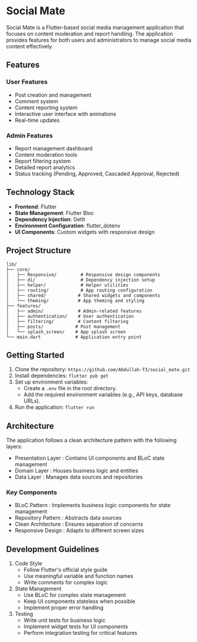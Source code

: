 # Social Mate

Social Mate is a Flutter-based social media management application that focuses on content moderation and report handling. The application provides features for both users and administrators to manage social media content effectively.

## Features

### User Features
- Post creation and management
- Comment system
- Content reporting system
- Interactive user interface with animations
- Real-time updates

### Admin Features
- Report management dashboard
- Content moderation tools
- Report filtering system
- Detailed report analytics
- Status tracking (Pending, Approved, Cascaded Approval, Rejected)

## Technology Stack

- **Frontend**: Flutter
- **State Management**: Flutter Bloc
- **Dependency Injection**: GetIt
- **Environment Configuration**: flutter_dotenv
- **UI Components**: Custom widgets with responsive design

## Project Structure

```plaintext
lib/
├── core/
│   ├── Responsive/         # Responsive design components
│   ├── di/                 # Dependency injection setup
│   ├── helper/             # Helper utilities
│   ├── routing/            # App routing configuration
│   ├── shared/            # Shared widgets and components
│   └── theming/           # App theming and styling
├── features/
│   ├── admin/             # Admin-related features
│   ├── authentication/    # User authentication
│   ├── filtering/         # Content filtering
│   ├── posts/            # Post management
│   └── splash_screen/    # App splash screen
└── main.dart             # Application entry point
```

## Getting Started

1. Clone the repository: `https://github.com/Abdullah-T3/social_mate.git`
2. Install dependencies: `flutter pub get`
3. Set up environment variables:
   - Create a `.env` file in the root directory.
   - Add the required environment variables (e.g., API keys, database URLs).
4. Run the application: `flutter run`

## Architecture
The application follows a clean architecture pattern with the following layers:

- Presentation Layer : Contains UI components and BLoC state management
- Domain Layer : Houses business logic and entities
- Data Layer : Manages data sources and repositories
### Key Components
- BLoC Pattern : Implements business logic components for state management
- Repository Pattern : Abstracts data sources
- Clean Architecture : Ensures separation of concerns
- Responsive Design : Adapts to different screen sizes

## Development Guidelines
1. Code Style
   - Follow Flutter's official style guide
   - Use meaningful variable and function names
   - Write comments for complex logic
2. State Management
   - Use BLoC for complex state management
   - Keep UI components stateless when possible
   - Implement proper error handling
3. Testing
   - Write unit tests for business logic
   - Implement widget tests for UI components
   - Perform integration testing for critical features